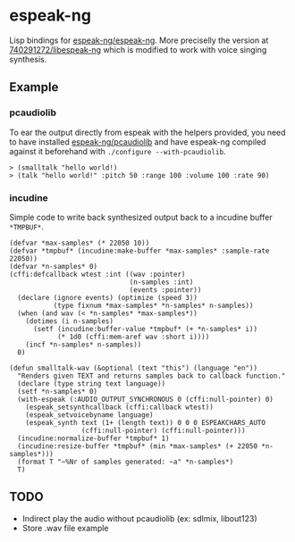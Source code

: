 # espeak-ng

Lisp bindings for [espeak-ng/espeak-ng](https://github.com/espeak-ng/espeak-ng). More preciselly the version at [740291272/libespeak-ng](https://github.com/740291272/libespeak-NG) which is modified to work with voice singing synthesis.

## Example
### pcaudiolib
To ear the output directly from espeak with the helpers provided, you need to have installed [espeak-ng/pcaudiolib](https://github.com/espeak-ng/pcaudiolib) and have espeak-ng compiled against it beforehand with `./configure --with-pcaudiolib`.
```
> (smalltalk "hello world!)
> (talk "hello world!" :pitch 50 :range 100 :volume 100 :rate 90)
```
### incudine
Simple code to write back synthesized output back to a incudine buffer `*TMPBUF*`.
```
(defvar *max-samples* (* 22050 10))
(defvar *tmpbuf* (incudine:make-buffer *max-samples* :sample-rate 22050))
(defvar *n-samples* 0)
(cffi:defcallback wtest :int ((wav :pointer)
                              (n-samples :int)
                              (events :pointer))
  (declare (ignore events) (optimize (speed 3))
           (type fixnum *max-samples* *n-samples* n-samples))
  (when (and wav (< *n-samples* *max-samples*))
    (dotimes (i n-samples)
      (setf (incudine:buffer-value *tmpbuf* (+ *n-samples* i))
            (* 1d0 (cffi:mem-aref wav :short i))))
    (incf *n-samples* n-samples))
  0)

(defun smalltalk-wav (&optional (text "this") (language "en"))
  "Renders given TEXT and returns samples back to callback function."
  (declare (type string text language))
  (setf *n-samples* 0)
  (with-espeak (:AUDIO_OUTPUT_SYNCHRONOUS 0 (cffi:null-pointer) 0)
    (espeak_setsynthcallback (cffi:callback wtest))
    (espeak_setvoicebyname language)
    (espeak_synth text (1+ (length text)) 0 0 0 ESPEAKCHARS_AUTO
                  (cffi:null-pointer) (cffi:null-pointer)))
  (incudine:normalize-buffer *tmpbuf* 1)
  (incudine:resize-buffer *tmpbuf* (min *max-samples* (+ 22050 *n-samples*)))
  (format T "~%Nr of samples generated: ~a" *n-samples*)
  T)
```

## TODO
* Indirect play the audio without pcaudiolib (ex: sdlmix, libout123)
* Store .wav file example
